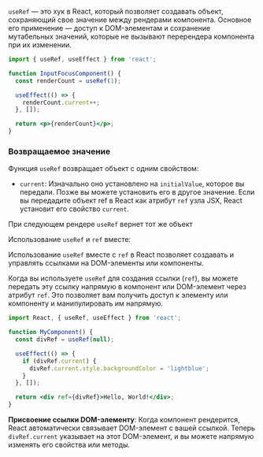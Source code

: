 `useRef` — это хук в React, который позволяет создавать объект, сохраняющий свое значение между рендерами компонента. Основное его применение — доступ к DOM-элементам и сохранение мутабельных значений, которые не вызывают перерендера компонента при их изменении.

```jsx
import { useRef, useEffect } from 'react';

function InputFocusComponent() {
  const renderCount = useRef(1);

  useEffect(() => {
    renderCount.current++;
  }, []);

  return <p>{renderCount}</p>;
}
```

### **Возвращаемое значение**

Функция `useRef` возвращает объект с одним свойством:

- `current`: Изначально оно установлено на `initialValue`, которое вы передали. Позже вы можете установить его в другое значение. Если вы передадите объект ref в React как атрибут `ref` узла JSX, React установит его свойство `current`.

При следующем рендере `useRef` вернет тот же объект

Использование `useRef` и `ref` вместе:

Использование `useRef` вместе с `ref` в React позволяет создавать и управлять ссылками на DOM-элементы или компоненты.

Когда вы используете `useRef` для создания ссылки (`ref`), вы можете передать эту ссылку напрямую в компонент или DOM-элемент через атрибут `ref`. Это позволяет вам получить доступ к элементу или компоненту и манипулировать им напрямую.

```jsx
import React, { useRef, useEffect } from 'react';

function MyComponent() {
  const divRef = useRef(null);

  useEffect(() => {
    if (divRef.current) {
      divRef.current.style.backgroundColor = 'lightblue';
    }
  }, []);

  return <div ref={divRef}>Hello, World!</div>;
}
```

**Присвоение ссылки DOM-элементу**: Когда компонент рендерится, React автоматически связывает DOM-элемент с вашей ссылкой. Теперь `divRef.current` указывает на этот DOM-элемент, и вы можете напрямую изменять его свойства или методы.